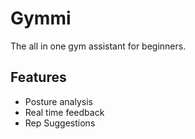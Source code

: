 # Gymmi

The all in one gym assistant for beginners.

## Features

- Posture analysis
- Real time feedback
- Rep Suggestions
